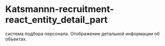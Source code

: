 # Katsmannn-recruitment-react_entity_detail_part
система подбора персонала. Отображение детальной информации об объектах.
